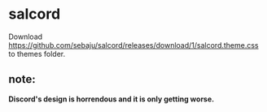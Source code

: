 # salcord

Download https://github.com/sebaju/salcord/releases/download/1/salcord.theme.css to themes folder.

## note:
 **Discord's design is horrendous and it is only getting worse.**
